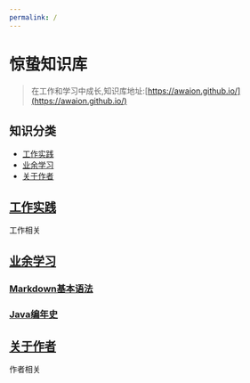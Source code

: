```yaml
---
permalink: /
---
```


# 惊蛰知识库

> 在工作和学习中成长,知识库地址:[https://awaion.github.io/](https://awaion.github.io/)

## 知识分类

- [工作实践](/01_enterprise)
- [业余学习](/02_study)
- [关于作者](/03_author)

## [工作实践](/01_enterprise)

工作相关

## [业余学习](/02_study)
### [Markdown基本语法](/02_study/0001_markdown.md)
### [Java编年史](/02_study/0002_java.md)


## [关于作者](/03_author)

作者相关
